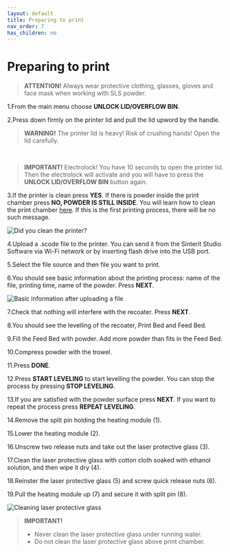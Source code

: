 ```yaml
---
layout: default
title: Preparing to print	
nav_order: 7
has_children: no
---
```

<h1> Preparing to print	 </h1>

> **ATTENTION!**
> Always wear protective clothing, glasses, gloves and face mask when working with SLS powder.

1.From the main menu choose **UNLOCK LID/OVERFLOW BIN**.

2.Press down firmly on the printer lid and pull the lid upword by the handle.

> **WARNING!**
> The printer lid is heavy! Risk of crushing hands! Open the lid carefully.
<br>

> **IMPORTANT!**
> Electrolock! You have 10 seconds to open the printer lid. Then the electrolock will activate and you will have to press the **UNLOCK LID/OVERFLOW BIN** button again.

3.If the printer is clean press **YES**. If there is powder inside the print chamber press **NO, POWDER IS STILL INSIDE**. You will learn how to clean the print chamber [here](https://katarzynajonczyk.github.io/3Dprinter_manual/docs/10.Cleaning%20the%20printer/). If this is the first printing process, there will be no such message. 

![Did you clean the printer?](/cleaning.png)

4.Upload a .scode file to the printer. You can send it from the Sinterit Studio Software via Wi-Fi network or by inserting flash drive into the USB port.

5.Select the file source and then file you want to print.

6.You should see basic information about the printing process: name of the file, printing time, name of the powder. Press **NEXT**.

![Basic information after uploading a file](/basic_information.png)

7.Check that nothing will interfere with the recoater. Press **NEXT**.

8.You should see the levelling of the recoater, Print Bed and Feed Bed. 

9.Fill the Feed Bed with powder. Add more powder than fits in the Feed Bed.

10.Compress powder with the trowel.

11.Press **DONE**.

12.Press **START LEVELING** to start levelling the powder. You can stop the process by pressing **STOP LEVELING**.

13.If you are satisfied with the powder surface press **NEXT**. If you want to repeat the process press **REPEAT LEVELING**.

14.Remove the split pin holding the heating module (1).

15.Lower the heating module (2).

16.Unscrew two release nuts and take out the laser protective glass (3).

17.Clean the laser protective glass with cotton cloth soaked with ethanol solution, and then wipe it dry (4).

18.Reinster the laser protective glass (5) and screw quick release nuts (6).

19.Pull the heating module up (7) and secure it with split pin (8).

![Cleaning laser protective glass](/cleaning_laser.png)

> **IMPORTANT!**
>
> - Never clean the laser protective glass under running water.
> - Do not clean the laser protective glass above print chamber.

 
